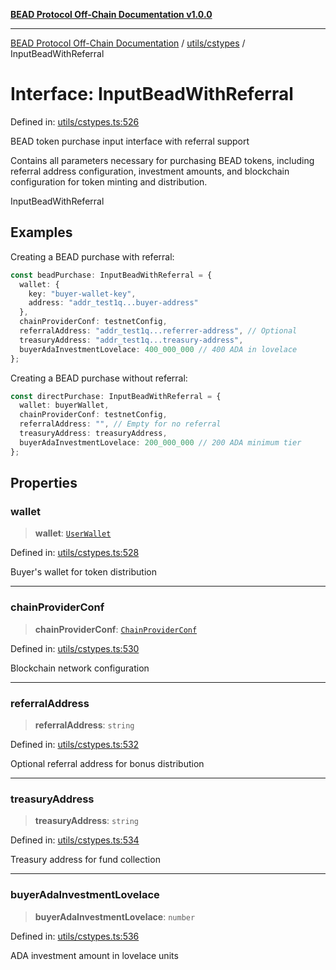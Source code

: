 [**BEAD Protocol Off-Chain Documentation v1.0.0**](../../../README.md)

***

[BEAD Protocol Off-Chain Documentation](../../../modules.md) / [utils/cstypes](../README.md) / InputBeadWithReferral

# Interface: InputBeadWithReferral

Defined in: [utils/cstypes.ts:526](https://github.com/cmorgado/Bead-Cardano/blob/24017eb600ede1b71f111ffff6b54d88eb612b06/Aiken/bead/off-chain/utils/cstypes.ts#L526)

BEAD token purchase input interface with referral support

Contains all parameters necessary for purchasing BEAD tokens, including
referral address configuration, investment amounts, and blockchain
configuration for token minting and distribution.

 InputBeadWithReferral

## Examples

Creating a BEAD purchase with referral:
```typescript
const beadPurchase: InputBeadWithReferral = {
  wallet: {
    key: "buyer-wallet-key",
    address: "addr_test1q...buyer-address"
  },
  chainProviderConf: testnetConfig,
  referralAddress: "addr_test1q...referrer-address", // Optional
  treasuryAddress: "addr_test1q...treasury-address",
  buyerAdaInvestmentLovelace: 400_000_000 // 400 ADA in lovelace
};
```

Creating a BEAD purchase without referral:
```typescript
const directPurchase: InputBeadWithReferral = {
  wallet: buyerWallet,
  chainProviderConf: testnetConfig,
  referralAddress: "", // Empty for no referral
  treasuryAddress: treasuryAddress,
  buyerAdaInvestmentLovelace: 200_000_000 // 200 ADA minimum tier
};
```

## Properties

### wallet

> **wallet**: [`UserWallet`](UserWallet.md)

Defined in: [utils/cstypes.ts:528](https://github.com/cmorgado/Bead-Cardano/blob/24017eb600ede1b71f111ffff6b54d88eb612b06/Aiken/bead/off-chain/utils/cstypes.ts#L528)

Buyer's wallet for token distribution

***

### chainProviderConf

> **chainProviderConf**: [`ChainProviderConf`](ChainProviderConf.md)

Defined in: [utils/cstypes.ts:530](https://github.com/cmorgado/Bead-Cardano/blob/24017eb600ede1b71f111ffff6b54d88eb612b06/Aiken/bead/off-chain/utils/cstypes.ts#L530)

Blockchain network configuration

***

### referralAddress

> **referralAddress**: `string`

Defined in: [utils/cstypes.ts:532](https://github.com/cmorgado/Bead-Cardano/blob/24017eb600ede1b71f111ffff6b54d88eb612b06/Aiken/bead/off-chain/utils/cstypes.ts#L532)

Optional referral address for bonus distribution

***

### treasuryAddress

> **treasuryAddress**: `string`

Defined in: [utils/cstypes.ts:534](https://github.com/cmorgado/Bead-Cardano/blob/24017eb600ede1b71f111ffff6b54d88eb612b06/Aiken/bead/off-chain/utils/cstypes.ts#L534)

Treasury address for fund collection

***

### buyerAdaInvestmentLovelace

> **buyerAdaInvestmentLovelace**: `number`

Defined in: [utils/cstypes.ts:536](https://github.com/cmorgado/Bead-Cardano/blob/24017eb600ede1b71f111ffff6b54d88eb612b06/Aiken/bead/off-chain/utils/cstypes.ts#L536)

ADA investment amount in lovelace units
